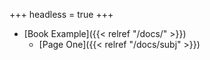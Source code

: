 +++
headless = true
+++

- [Book Example]({{< relref "/docs/" >}})
  - [Page One]({{< relref "/docs/subj" >}})
